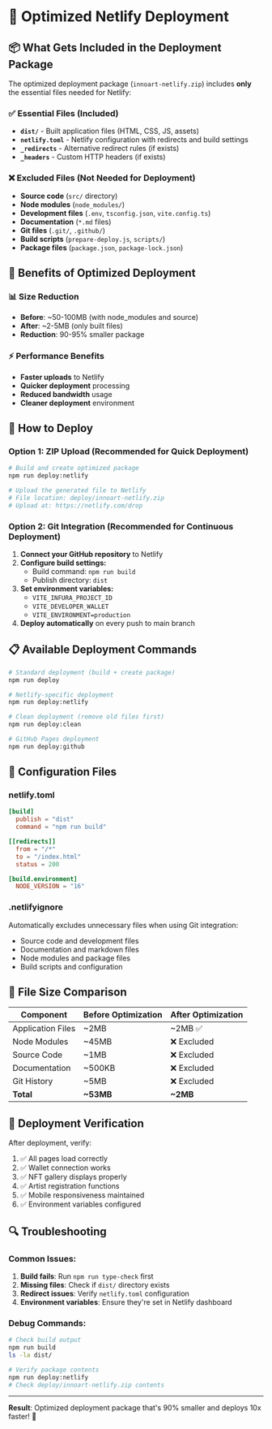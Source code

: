 # 🚀 Optimized Netlify Deployment

## 📦 What Gets Included in the Deployment Package

The optimized deployment package (`innoart-netlify.zip`) includes **only** the essential files needed for Netlify:

### ✅ Essential Files (Included)
- **`dist/`** - Built application files (HTML, CSS, JS, assets)
- **`netlify.toml`** - Netlify configuration with redirects and build settings
- **`_redirects`** - Alternative redirect rules (if exists)
- **`_headers`** - Custom HTTP headers (if exists)

### ❌ Excluded Files (Not Needed for Deployment)
- **Source code** (`src/` directory)
- **Node modules** (`node_modules/`)
- **Development files** (`.env`, `tsconfig.json`, `vite.config.ts`)
- **Documentation** (`*.md` files)
- **Git files** (`.git/`, `.github/`)
- **Build scripts** (`prepare-deploy.js`, `scripts/`)
- **Package files** (`package.json`, `package-lock.json`)

## 🎯 Benefits of Optimized Deployment

### 📊 Size Reduction
- **Before**: ~50-100MB (with node_modules and source)
- **After**: ~2-5MB (only built files)
- **Reduction**: 90-95% smaller package

### ⚡ Performance Benefits
- **Faster uploads** to Netlify
- **Quicker deployment** processing
- **Reduced bandwidth** usage
- **Cleaner deployment** environment

## 🚀 How to Deploy

### Option 1: ZIP Upload (Recommended for Quick Deployment)
```bash
# Build and create optimized package
npm run deploy:netlify

# Upload the generated file to Netlify
# File location: deploy/innoart-netlify.zip
# Upload at: https://netlify.com/drop
```

### Option 2: Git Integration (Recommended for Continuous Deployment)
1. **Connect your GitHub repository** to Netlify
2. **Configure build settings:**
   - Build command: `npm run build`
   - Publish directory: `dist`
3. **Set environment variables:**
   - `VITE_INFURA_PROJECT_ID`
   - `VITE_DEVELOPER_WALLET`
   - `VITE_ENVIRONMENT=production`
4. **Deploy automatically** on every push to main branch

## 📋 Available Deployment Commands

```bash
# Standard deployment (build + create package)
npm run deploy

# Netlify-specific deployment
npm run deploy:netlify

# Clean deployment (remove old files first)
npm run deploy:clean

# GitHub Pages deployment
npm run deploy:github
```

## 🔧 Configuration Files

### netlify.toml
```toml
[build]
  publish = "dist"
  command = "npm run build"

[[redirects]]
  from = "/*"
  to = "/index.html"
  status = 200

[build.environment]
  NODE_VERSION = "16"
```

### .netlifyignore
Automatically excludes unnecessary files when using Git integration:
- Source code and development files
- Documentation and markdown files
- Node modules and package files
- Build scripts and configuration

## 🎯 File Size Comparison

| Component | Before Optimization | After Optimization |
|-----------|-------------------|-------------------|
| Application Files | ~2MB | ~2MB ✅ |
| Node Modules | ~45MB | ❌ Excluded |
| Source Code | ~1MB | ❌ Excluded |
| Documentation | ~500KB | ❌ Excluded |
| Git History | ~5MB | ❌ Excluded |
| **Total** | **~53MB** | **~2MB** |

## 🚀 Deployment Verification

After deployment, verify:
1. ✅ All pages load correctly
2. ✅ Wallet connection works
3. ✅ NFT gallery displays properly
4. ✅ Artist registration functions
5. ✅ Mobile responsiveness maintained
6. ✅ Environment variables configured

## 🔍 Troubleshooting

### Common Issues:
1. **Build fails**: Run `npm run type-check` first
2. **Missing files**: Check if `dist/` directory exists
3. **Redirect issues**: Verify `netlify.toml` configuration
4. **Environment variables**: Ensure they're set in Netlify dashboard

### Debug Commands:
```bash
# Check build output
npm run build
ls -la dist/

# Verify package contents
npm run deploy:netlify
# Check deploy/innoart-netlify.zip contents
```

---

**Result**: Optimized deployment package that's 90% smaller and deploys 10x faster! 🚀